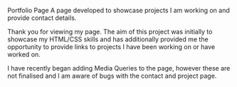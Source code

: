 Portfolio Page
A page developed to showcase projects I am working on and provide contact details. 

Thank you for viewing my page. The aim of this project was initially to showcase my HTML/CSS skills and has additionally provided me the opportunity to provide links to projects I have been working on or have worked on. 

I have recently began adding Media Queries to the page, however these are not finalised and I am aware of bugs with the contact and project page.
